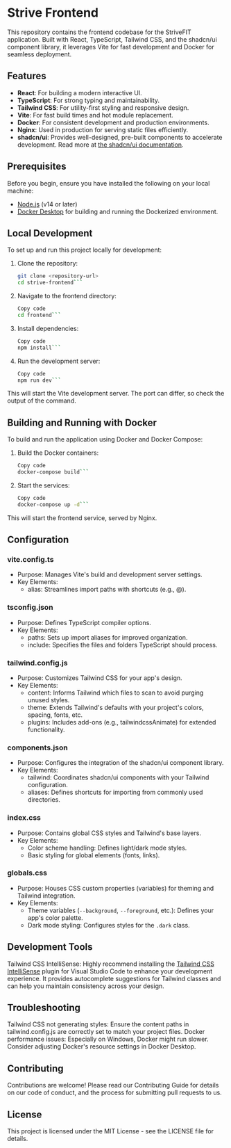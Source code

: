 # Strive Frontend

This repository contains the frontend codebase for the StriveFIT application. Built with React, TypeScript, Tailwind CSS, and the shadcn/ui component library, it leverages Vite for fast development and Docker for seamless deployment.

## Features

- **React**: For building a modern interactive UI.
- **TypeScript**: For strong typing and maintainability.
- **Tailwind CSS**: For utility-first styling and responsive design.
- **Vite**: For fast build times and hot module replacement.
- **Docker**: For consistent development and production environments.
- **Nginx**: Used in production for serving static files efficiently.
- **shadcn/ui**: Provides well-designed, pre-built components to accelerate development. Read more at [the shadcn/ui documentation](https://ui.shadcn.com/docs).


## Prerequisites

Before you begin, ensure you have installed the following on your local machine:
- [Node.js](https://nodejs.org/en/) (v14 or later)
- [Docker Desktop](https://www.docker.com/products/docker-desktop) for building and running the Dockerized environment.

## Local Development

To set up and run this project locally for development:

1. Clone the repository:
   ```bash
   git clone <repository-url>
   cd strive-frontend```
2. Navigate to the frontend directory:
    ```bash
    Copy code
    cd frontend```
3. Install dependencies:
    ``` bash
    Copy code
    npm install```
4. Run the development server:
    ```bash
    Copy code
    npm run dev```
This will start the Vite development server. The port can differ, so check the output of the command.

## Building and Running with Docker

To build and run the application using Docker and Docker Compose:

1. Build the Docker containers:
    ```bash
    Copy code
    docker-compose build```
2. Start the services:
      ```bash
      Copy code
      docker-compose up -d```
This will start the frontend service, served by Nginx.

## Configuration

### vite.config.ts

- Purpose: Manages Vite's build and development server settings.
- Key Elements:
  - alias: Streamlines import paths with shortcuts (e.g., @).

### tsconfig.json

- Purpose: Defines TypeScript compiler options.
- Key Elements:
  - paths: Sets up import aliases for improved organization.
  - include: Specifies the files and folders TypeScript should process.

### tailwind.config.js

- Purpose: Customizes Tailwind CSS for your app's design.
- Key Elements:
  - content: Informs Tailwind which files to scan to avoid purging unused styles.
  - theme: Extends Tailwind's defaults with your project's colors, spacing, fonts, etc.
  - plugins: Includes add-ons (e.g., tailwindcssAnimate) for extended functionality.
### components.json

- Purpose: Configures the integration of the shadcn/ui component library.
- Key Elements:
  - tailwind: Coordinates shadcn/ui components with your Tailwind configuration.
  - aliases: Defines shortcuts for importing from commonly used directories.

### index.css

 - Purpose: Contains global CSS styles and Tailwind's base layers.
 - Key Elements:
     - Color scheme handling: Defines light/dark mode styles.
     - Basic styling for global elements (fonts, links).
  
### globals.css

- Purpose: Houses CSS custom properties (variables) for theming and Tailwind integration.
- Key Elements:
  - Theme variables (`--background`, `--foreground`, etc.): Defines your app's color palette.
  - Dark mode styling: Configures styles for the `.dark` class.

## Development Tools

Tailwind CSS IntelliSense: Highly recommend installing the [Tailwind CSS IntelliSense](https://marketplace.visualstudio.com/items?itemName=bradlc.vscode-tailwindcss) plugin for Visual Studio Code to enhance your development experience. It provides autocomplete suggestions for Tailwind classes and can help you maintain consistency across your design.


## Troubleshooting

Tailwind CSS not generating styles: Ensure the content paths in tailwind.config.js are correctly set to match your project files.
Docker performance issues: Especially on Windows, Docker might run slower. Consider adjusting Docker's resource settings in Docker Desktop.

## Contributing

Contributions are welcome! Please read our Contributing Guide for details on our code of conduct, and the process for submitting pull requests to us.

## License

This project is licensed under the MIT License - see the LICENSE file for details.

